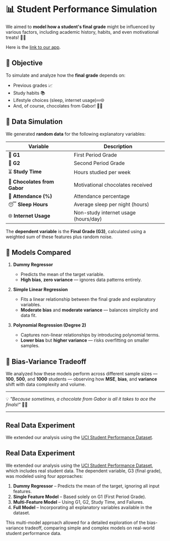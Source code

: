# 📊 Student Performance Simulation

We aimed to **model how a student's final grade** might be influenced by various factors, including academic history, habits, and even motivational treats! 🍫✨

Here is the [link to our app](https://dataanalysis3-pcz2gvtwq9ptei9hre3b2v.streamlit.app/).

## 🎯 Objective
To simulate and analyze how the **final grade** depends on:
- Previous grades 📈  
- Study habits 📚  
- Lifestyle choices (sleep, internet usage)💤🌐  
- And, of course, chocolates from Gabor! 🍫💡  

## 🧪 Data Simulation

We generated **random data** for the following explanatory variables:

| Variable                      | Description                                 |
|-------------------------------|---------------------------------------------|
| 🏅 **G1**                     | First Period Grade                         |
| 🏅 **G2**                     | Second Period Grade                        |
| ⏳ **Study Time**             | Hours studied per week                     |
| 🍫 **Chocolates from Gabor**  | Motivational chocolates received           |
| 🏫 **Attendance (%)**        | Attendance percentage                      |
| 😴 **Sleep Hours**           | Average sleep per night (hours)            |
| 🌐 **Internet Usage**        | Non-study internet usage (hours/day)       |

The **dependent variable** is the **Final Grade (G3)**, calculated using a weighted sum of these features plus random noise.

## 🤖 Models Compared

1. **Dummy Regressor**  
   - Predicts the mean of the target variable.  
   - **High bias**, **zero variance** — ignores data patterns entirely.

2. **Simple Linear Regression**  
   - Fits a linear relationship between the final grade and explanatory variables.  
   - **Moderate bias** and **moderate variance** — balances simplicity and data fit.

3. **Polynomial Regression (Degree 2)**  
   - Captures non-linear relationships by introducing polynomial terms.  
   - **Lower bias** but **higher variance** — risks overfitting on smaller samples.

## 📏 Bias-Variance Tradeoff

We analyzed how these models perform across different sample sizes — **100**, **500**, and **1000** students — observing how **MSE**, **bias**, and **variance** shift with data complexity and volume.

---

💡 *"Because sometimes, a chocolate from Gabor is all it takes to ace the finals!"* 🍫🎉

---

## Real Data Experiment

We extended our analysis using the [UCI Student Performance Dataset](https://archive.ics.uci.edu/dataset/320/student+performance).

## Real Data Experiment

We extended our analysis using the [UCI Student Performance Dataset](https://archive.ics.uci.edu/dataset/320/student+performance), which includes real student data. The dependent variable, G3 (final grade), was modeled using four approaches:

1. **Dummy Regressor** – Predicts the mean of the target, ignoring all input features.  
2. **Single Feature Model** – Based solely on G1 (First Period Grade).  
3. **Multi-Feature Model** – Using G1, G2, Study Time, and Failures.  
4. **Full Model** – Incorporating all explanatory variables available in the dataset.

This multi-model approach allowed for a detailed exploration of the bias-variance tradeoff, comparing simple and complex models on real-world student performance data.
